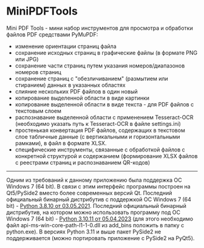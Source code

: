 # MiniPDFTools
Mini PDF Tools - мини набор инструментов для просмотра и обработки файлов PDF средствами PyMuPDF:
- изменение ориентации страниц файла
- сохранение исходных страниц в графические файлы (в формате PNG или JPG)
- сохранение части страниц путем указания номеров/диапазонов номеров страниц
- сохранение страниц с "обезличиванием" (размытием или стиранием) данных в указанных областях
- слияние нескольких PDF файлов в один новый
- копирование выделенной области в виде картинки
- копирование выделенной области в виде текста - для PDF файлов с текстовым слоем
- распознавание выделенной области с применением Tesseract-OCR (необходимо указать путь к Tesseract-OCR в файле settings.ini)
- простенькая конвертация PDF файлов, содержащих в текстовом слое табличные данные (с вертикальными и горизонтальными рамками), в файл в формате XLSX.
- специфические инструменты, связанные с обработкой файлов с конкретной структурой и содержанием (формирование XLSX файлов с реестрами страниц и распознаванием QR-кодов)
---
Одним из требований к данному приложению была поддержка ОС Windows 7 (64 bit).
В связи с этим интерфейс программы построен на Qt5/PySide2 вместо более современных версий Qt. Последний официальный бинарный дистрибутив с поддержкой ОС Windows 7 (64 bit) - [Python 3.8.10 от 03.05.2021](https://www.python.org/downloads/release/python-3810/). Последний официальный бинарный дистрибутив, на котором можно использовать программу под ОС Windows 7 (64 bit) - [Python 3.10.11 от 05.04.2023](https://www.python.org/downloads/release/python-31011/) (для этого необходимо файл api-ms-win-core-path-l1-1-0.dll из add_bins положить в папку с python.exe). В версиях Python 3.11 и выше пакет PySide2 не поддерживается (можно портировать приложение с PySide2 на PyQt5).
